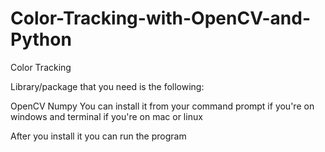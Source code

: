 # Color-Tracking-with-OpenCV-and-Python
Color Tracking

Library/package that you need is the following:

OpenCV
Numpy
You can install it from your command prompt if you're on windows and terminal if you're on mac or linux

After you install it you can run the program
